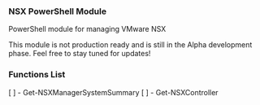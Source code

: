 ### NSX PowerShell Module
PowerShell module for managing VMware NSX

This module is not production ready and is still in the Alpha development phase. Feel free to stay tuned for updates!


### Functions List
[ ] - Get-NSXManagerSystemSummary
[ ] - Get-NSXController